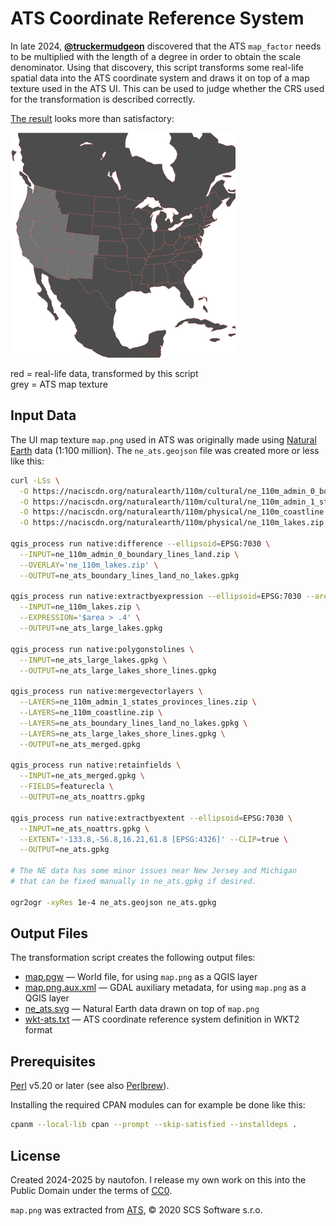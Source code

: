 # ATS Coordinate Reference System

In late 2024, **[@truckermudgeon](https://github.com/truckermudgeon)**
discovered that the ATS `map_factor` needs to be multiplied with the length
of a degree in order to obtain the scale denominator. Using that discovery,
this script transforms some real-life spatial data into the ATS coordinate
system and draws it on top of a map texture used in the ATS UI. This can
be used to judge whether the CRS used for the transformation is described
correctly.

[The result](https://nautofon.github.io/scs-crs/ne_ats.svg) looks more than
satisfactory:

<a href="https://nautofon.github.io/scs-crs/ne_ats.svg"><img src="ne_ats.png" alt="preview of ne_ats.svg" width=360 height=360></a>
<!-- GH uses CORS headers to prevent the loading of map.png from within
the SVG, hence we can't use the SVG to preview itself -->

red = real-life data, transformed by this script  
grey = ATS map texture

## Input Data

The UI map texture `map.png` used in ATS was originally made using
[Natural Earth](https://www.naturalearthdata.com) data (1:100 million).
The `ne_ats.geojson` file was created more or less like this:

```sh
curl -LSs \
  -O https://naciscdn.org/naturalearth/110m/cultural/ne_110m_admin_0_boundary_lines_land.zip \
  -O https://naciscdn.org/naturalearth/110m/cultural/ne_110m_admin_1_states_provinces_lines.zip \
  -O https://naciscdn.org/naturalearth/110m/physical/ne_110m_coastline.zip \
  -O https://naciscdn.org/naturalearth/110m/physical/ne_110m_lakes.zip

qgis_process run native:difference --ellipsoid=EPSG:7030 \
  --INPUT=ne_110m_admin_0_boundary_lines_land.zip \
  --OVERLAY='ne_110m_lakes.zip' \
  --OUTPUT=ne_ats_boundary_lines_land_no_lakes.gpkg

qgis_process run native:extractbyexpression --ellipsoid=EPSG:7030 --area_units=deg \
  --INPUT=ne_110m_lakes.zip \
  --EXPRESSION='$area > .4' \
  --OUTPUT=ne_ats_large_lakes.gpkg

qgis_process run native:polygonstolines \
  --INPUT=ne_ats_large_lakes.gpkg \
  --OUTPUT=ne_ats_large_lakes_shore_lines.gpkg

qgis_process run native:mergevectorlayers \
  --LAYERS=ne_110m_admin_1_states_provinces_lines.zip \
  --LAYERS=ne_110m_coastline.zip \
  --LAYERS=ne_ats_boundary_lines_land_no_lakes.gpkg \
  --LAYERS=ne_ats_large_lakes_shore_lines.gpkg \
  --OUTPUT=ne_ats_merged.gpkg

qgis_process run native:retainfields \
  --INPUT=ne_ats_merged.gpkg \
  --FIELDS=featurecla \
  --OUTPUT=ne_ats_noattrs.gpkg

qgis_process run native:extractbyextent --ellipsoid=EPSG:7030 \
  --INPUT=ne_ats_noattrs.gpkg \
  --EXTENT='-133.8,-56.8,16.21,61.8 [EPSG:4326]' --CLIP=true \
  --OUTPUT=ne_ats.gpkg

# The NE data has some minor issues near New Jersey and Michigan
# that can be fixed manually in ne_ats.gpkg if desired.

ogr2ogr -xyRes 1e-4 ne_ats.geojson ne_ats.gpkg
```

## Output Files

The transformation script creates the following output files:

* [map.pgw](https://nautofon.github.io/scs-crs/map.pgw) —
    World file, for using `map.png` as a QGIS layer
* [map.png.aux.xml](https://nautofon.github.io/scs-crs/map.png.aux.xml) —
    GDAL auxiliary metadata, for using `map.png` as a QGIS layer
* [ne_ats.svg](https://nautofon.github.io/scs-crs/ne_ats.svg) —
    Natural Earth data drawn on top of `map.png`
* [wkt-ats.txt](https://nautofon.github.io/scs-crs/wkt-ats.txt) —
    ATS coordinate reference system definition in WKT2 format

## Prerequisites

[Perl](https://www.perl.org/) v5.20 or later (see also [Perlbrew](https://perlbrew.pl/)).

Installing the required CPAN modules can for example be done like this:

```sh
cpanm --local-lib cpan --prompt --skip-satisfied --installdeps .
```

## License

Created 2024-2025 by nautofon. I release my own work on this into the
Public Domain under the terms of [CC0](https://creativecommons.org/public-domain/cc0/).

`map.png` was extracted from [ATS](https://americantrucksimulator.com/),
© 2020 SCS Software s.r.o.
